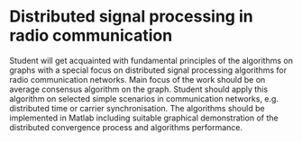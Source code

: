 # Distributed signal processing in radio communication

Student will get acquainted with fundamental principles of the
algorithms on graphs with a special focus on distributed signal
processing algorithms for radio communication networks. Main focus of
the work should be on average consensus algorithm on the graph.
Student should apply this algorithm on selected simple scenarios in
communication networks, e.g. distributed time or carrier
synchronisation. The algorithms should be implemented in Matlab
including suitable graphical demonstration of the distributed
convergence process and algorithms performance.
